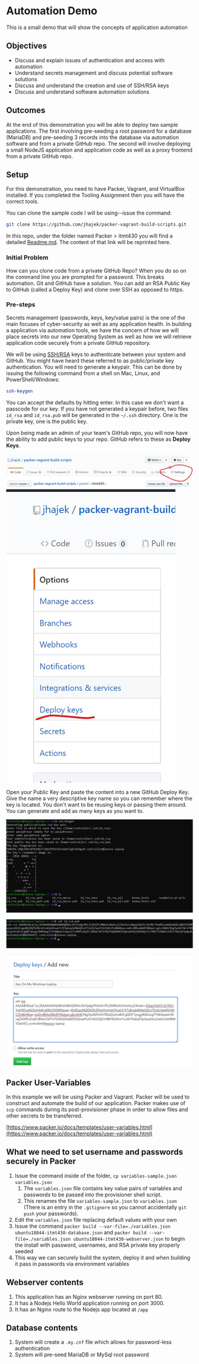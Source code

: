 # Automation Demo

This is a small demo that will show the concepts of application automation

## Objectives

* Discuss and explain issues of authentication and access with automation
* Understand secrets management and discuss potential software solutions
* Discuss and understand the creation and use of SSH/RSA keys
* Discuss and understand software automation solutions

## Outcomes

At the end of this demonstration you will be able to deploy two sample applications.  The first involving pre-seeding a root password for a database (MariaDB) and pre-seeding 3 records into the database via automation software and from a private GitHub repo.  The second will involve deploying a small NodeJS application and application code as well as a proxy frontend from a private GitHub repo.

## Setup

For this demonstration, you need to have Packer, Vagrant, and VirtualBox installed.  If you completed the Tooling Assignment then you will have the correct tools.

You can clone the sample code I will be using--issue the command:

```bash
git clone https://github.com/jhajek/packer-vagrant-build-scripts.git
```

In this repo, under the folder named Packer > itmt430 you will find a detailed [Readme.md](https://github.com/jhajek/packer-vagrant-build-scripts/blob/master/packer/itmt430/ReadMe.md "Detailed Sample Project Repo Link").  The content of that link will be reprinted here.

### Initial Problem

How can you clone code from a private GitHub Repo?   When you do so on the command line you are prompted for a password.  This breaks automation.  Git and GitHub have a solution.  You can add an RSA Public Key to GitHub (called a Deploy Key) and clone over SSH as opposed to https.

### Pre-steps

Secrets management (passwords, keys, key/value pairs) is the one of the main focuses of cyber-security as well as any application health.  In building a application via automation tools, we have the concern of how we will place secrets into our new Operating System as well as how we will retrieve application code securely from a private GitHub repository.

We will be using [SSH/RSA](https://en.wikipedia.org/wiki/RSA_\(cryptosystem\)) keys to authenticate between your system and GitHub.  You might have heard these referred to as public/private key authentication. You will need to generate a keypair.  This can be done by issuing the following command from a shell on Mac, Linux, and PowerShell/Windows:

```bash
ssh-keygen
```

You can accept the defaults by hitting enter.  In this case we don't want a passcode for our key.  If you have not generated a keypair before, two files `id_rsa` and `id_rsa.pub`  will be generated in the `~/.ssh` directory.  One is the private key, one is the public key.  

Upon being made an admin of your team's GitHub repo, you will now have the ability to add public keys to your repo.  GitHub refers to these as **Deploy Keys**.  

![*GitHub Repo Settings*](images/settings.jpg "JPEG showing GitHub repo settings")
![*Deploy Keys*](images/deploy-keys.jpg "JPEG showing deploy key menu")

Open your Public Key and paste the content into a new GitHub Deploy Key. Give the name a very descriptive key name so you can remember where the key is located.  You don't want to be reusing keys or passing them around.  You can generate and add as many keys as you want to.

![*ssh-keygen output*](images/ssh-keygen.jpg "ssh-keygen command output")

![*id_rsa.pub*](images/id-rsa-pub.jpg "Output of id_rsa.pub")

![*How to add a new key*](images/add-new-key.jpg "How to add a GitHub Deploy Key")

## Packer User-Variables

In this example we will be using Packer and Vagrant.  Packer will be used to construct and automate the build of our application.  Packer makes use of `scp` commands during its post-provisioner phase in order to allow files and other secrets to be transferred.  

[https://www.packer.io/docs/templates/user-variables.html](https://www.packer.io/docs/templates/user-variables.html)

## What we need to set username and passwords securely in Packer

1) Issue the command inside of the folder, ```cp variables-sample.json variables.json```
    1) The ```variables.json``` file contains key value pairs of variables and passwords to be passed into the provisioner shell script.
    1) This renames the file ```variables-sample.json``` to ```variables.json```  (There is an entry in the `.gitignore` so you cannot accidentally `git push` your passwords).
1) Edit the ```variables.json``` file replacing default values with your own
1) Issue the command ```packer build --var-file=./variables.json ubuntu18044-itmt430-database.json``` and ```packer build --var-file=./variables.json ubuntu18044-itmt430-webserver.json``` to begin the install with password, usernames, and RSA private key properly seeded
1) This way we can securely build the system, deploy it and when building it pass in passwords via environment variables

## Webserver contents

1) This application has an Nginx webserver running on port 80.  
1) It has a Nodejs Hello World application running on port 3000.
1) It has an Nginx route to the Nodejs app located at `/app`

## Database contents

1) System will create a `.my.cnf` file which allows for password-less authentication
1) System will pre-seed MariaDB or MySql root password